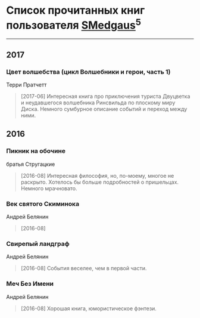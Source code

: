 # Список прочитанных книг пользователя [SMedgaus](http://vk.com/sergey_medgaus)<sup>5</sup>
---

## 2017

### Цвет волшебства (цикл Волшебники и герои, часть 1)
Терри Пратчетт
> [2017-06] Интересная книга про приключения туриста Двуцветка и неудавшегося волшебника Ринсвильда по плоскому миру Диска. Немного сумбурное описание событий и переход между ними.



## 2016

### Пикник на обочине
братья Стругацкие
> [2016-08] Интересная философия, но, по-моему, многое не раскрыто. Хотелось бы больше подробностей о пришельцах. Немного мрачновато.


### Век святого Скиминока
Андрей Белянин
> [2016-08] 


### Свирепый ландграф
Андрей Белянин
> [2016-08] События веселее, чем в первой части.


### Меч Без Имени
Андрей Белянин
> [2016-08] Хорошая книга, юмористическое фэнтези.



